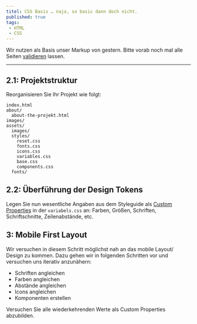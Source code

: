 ```yaml
---
titel: CSS Basis … naja, so basic dann doch nicht.
published: true
tags:
 - HTML
 - CSS
---
```


Wir nutzen als Basis unser Markup von gestern. Bitte vorab noch mal alle Seiten [validieren](https://validator.w3.org) lassen.

---

## 2.1: Projektstruktur
Reorganisieren Sie Ihr Projekt wie folgt:

```
index.html
about/
  about-the-projekt.html
images/
assets/
  images/
  styles/
    reset.css
    fonts.css
    icons.css
    variables.css
    base.css
    components.css
  fonts/

```

## 2.2: Überführung der Design Tokens

Legen Sie nun wesentliche Angaben aus dem Styleguide als [Custom Properties](https://developer.mozilla.org/en-US/docs/Web/CSS/Using_CSS_custom_properties) in der `variabels.css` an: Farben, Größen, Schriften, Schriftschnitte, Zeilenabstände, etc.

## 3: Mobile First Layout

Wir versuchen in diesem Schritt möglichst nah an das mobile Layout/ Design zu kommen. Dazu gehen wir in folgenden Schritten vor und versuchen uns iterativ anzunähern:

- Schriften angleichen
- Farben angleichen
- Abstände angleichen
- Icons angleichen
- Komponenten erstellen

Versuchen Sie alle wiederkehrenden Werte als Custom Properties abzubilden.

